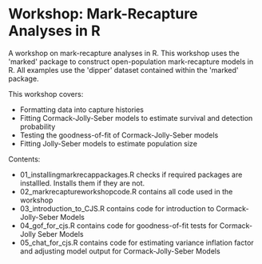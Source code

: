 # Workshop: Mark-Recapture Analyses in R

A workshop on mark-recapture analyses in R. This workshop uses the 'marked' package to construct open-population mark-recapture models in R. All examples use the 'dipper' dataset contained within the 'marked' package.

This workshop covers:

* Formatting data into capture histories
* Fitting Cormack-Jolly-Seber models to estimate survival and detection probability
* Testing the goodness-of-fit of Cormack-Jolly-Seber models
* Fitting Jolly-Seber models to estimate population size

Contents:
* 01_installingmarkrecappackages.R checks if required packages are installled. Installs them if they are not.
* 02_markrecaptureworkshopcode.R contains all code used in the workshop
* 03_introduction_to_CJS.R contains code for introduction to Cormack-Jolly-Seber Models
* 04_gof_for_cjs.R contains code for goodness-of-fit tests for Cormack-Jolly Seber Models
* 05_chat_for_cjs.R contains code for estimating variance inflation factor and adjusting model output for Cormack-Jolly-Seber Models
